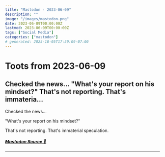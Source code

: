 ```yaml
---
title: "Mastodon - 2023-06-09"
description: ""
image: "/images/mastodon.png"
date: 2023-06-09T00:00:00Z
lastmod: 2023-06-09T00:00:00Z
tags: ["Social Media"]
categories: ["mastodon"]
# generated: 2025-10-05T17:59:09-07:00
---
```


# Toots from 2023-06-09

## Checked the news...  "What's your report on his mindset?"  That's not reporting. That's immateria...

Checked the news...

"What's your report on his mindset?"

That's not reporting. That's immaterial speculation.

##### [Mastodon Source 🐘](https://hachyderm.io/@mweagle/110511425203941788)

---

